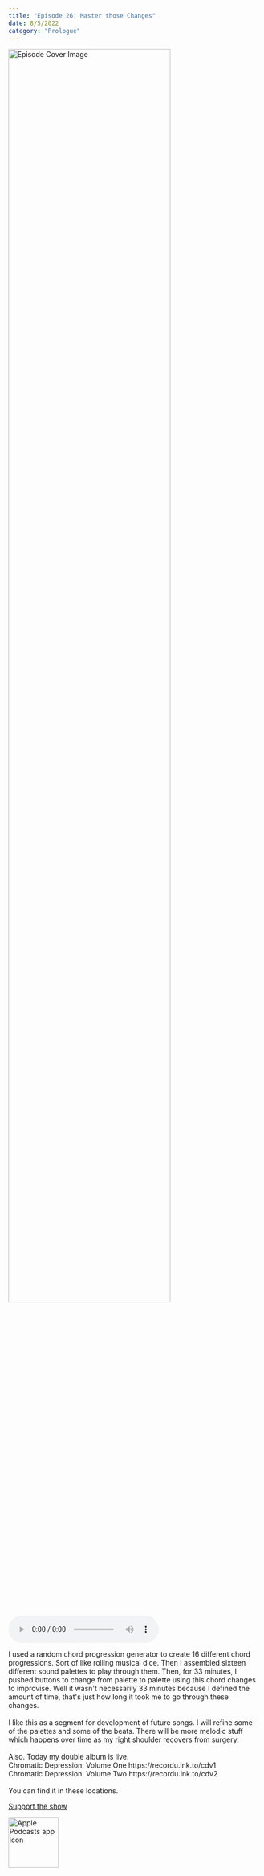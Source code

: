 ```yaml
---
title: "Episode 26: Master those Changes"
date: 8/5/2022
category: "Prologue"
---
```

<img src="https://artwork.captivate.fm/2d5af858-3e31-4253-9594-f289bceb095c/60854458c4d1acdf4e1c2f79c4137142d85d78e379bdafbd69bd34c85f5819ad.jpg" alt="Episode Cover Image" width=80%/>
<audio controls>
  <source src="https://podcasts.captivate.fm/media/62bbf082-605a-49e1-a4bd-e5e389497a4b/11088451-episode-26-master-those-changes.mp3" type="audio/mpeg">
  Your browser does not support the audio element.
</audio>

<p>I used a random chord progression generator to create 16 different chord progressions. Sort of like rolling musical dice. Then I assembled sixteen different sound palettes to play through them. Then, for 33 minutes, I pushed buttons to change from palette to palette using this chord changes to improvise. Well it wasn&apos;t necessarily 33 minutes because I defined the amount of time, that&apos;s just how long it took me to go through these changes. <br/><br/>I like this as a segment for development of future songs. I will refine some of the palettes and some of the beats. There will be more melodic stuff which happens over time as my right shoulder recovers from surgery. <br/><br/>Also. Today my double album is live.<br/>Chromatic Depression: Volume One https://recordu.lnk.to/cdv1<br/>Chromatic Depression: Volume Two https://recordu.lnk.to/cdv2<br/><br/>You can find it in these locations.  </p><a rel="payment" href="https://www.paypal.com/donate/?hosted_button_id=WX3GRUK5BHJLS">Support the show</a>

<a href="https://podcasts.apple.com/us/podcast/living-room-music/id1608791560?tscg=30200&itsct=podcast_box_appicon&ls=1&mttnsubad=1608791560" style="display: inline-block;"><img src="https://toolbox.marketingtools.apple.com/api/v2/badges/app-icon-podcasts/standard/en-us" alt="Apple Podcasts app icon" style="width: 100px; height: 100px; vertical-align: middle; object-fit: contain;" /></a>
    